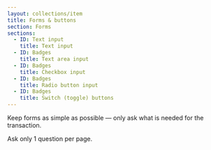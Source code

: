 ```yaml
---
layout: collections/item
title: Forms & buttons
section: Forms
sections:
  - ID: Text input
    title: Text input
  - ID: Badges
    title: Text area input
  - ID: Badges
    title: Checkbox input
  - ID: Badges
    title: Radio button input
  - ID: Badges
    title: Switch (toggle) buttons     
---
```


<p class="abstract">Keep forms as simple as possible &mdash; only ask what is needed for the transaction.<p>

Ask only 1 question per page.
